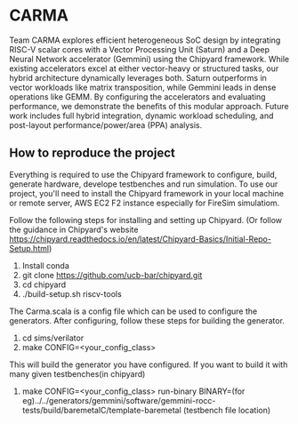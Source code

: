# CARMA

Team CARMA explores efficient heterogeneous SoC design by integrating RISC-V scalar cores with a Vector Processing Unit (Saturn) and a Deep Neural Network accelerator (Gemmini) using the Chipyard framework. While existing accelerators excel at either vector-heavy or structured tasks, our hybrid architecture dynamically leverages both. Saturn outperforms in vector workloads like matrix transposition, while Gemmini leads in dense operations like GEMM. By configuring the accelerators and evaluating performance, we demonstrate the benefits of this modular approach. Future work includes full hybrid integration, dynamic workload scheduling, and post-layout performance/power/area (PPA) analysis.


## How to reproduce the project

Everything is required to use the Chipyard framework to configure, build, generate hardware, develope testbenches and run simulation.
To use our project, you'll need to install the Chipyard framework in your local machine or remote server, AWS EC2 F2 instance especially for FireSim simulatiom. 


Follow the following steps for installing and setting up Chipyard. (Or follow the guidance in Chipyard's website https://chipyard.readthedocs.io/en/latest/Chipyard-Basics/Initial-Repo-Setup.html)

1. Install conda
2. git clone https://github.com/ucb-bar/chipyard.git
3. cd chipyard
4. ./build-setup.sh riscv-tools

The Carma.scala is a config file which can be used to configure the generators.
After configuring, follow these steps for building the generator.

1. cd sims/verilator
2. make CONFIG=<your_config_class>

This will build the generator you have configured. If you want to build it with many given testbenches(in chipyard) 

1. make CONFIG=<your_config_class> run-binary BINARY=(for eg)../../generators/gemmini/software/gemmini-rocc-tests/build/baremetalC/template-baremetal (testbench file location)
